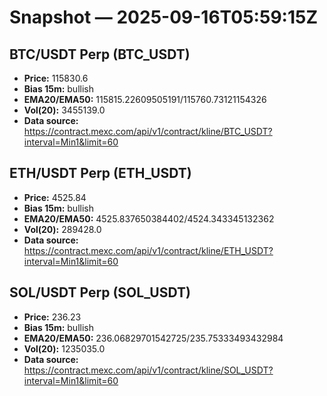 # Snapshot — 2025-09-16T05:59:15Z

## BTC/USDT Perp (BTC_USDT)
- **Price:** 115830.6
- **Bias 15m:** bullish
- **EMA20/EMA50:** 115815.22609505191/115760.73121154326
- **Vol(20):** 3455139.0
- **Data source:** https://contract.mexc.com/api/v1/contract/kline/BTC_USDT?interval=Min1&limit=60

## ETH/USDT Perp (ETH_USDT)
- **Price:** 4525.84
- **Bias 15m:** bullish
- **EMA20/EMA50:** 4525.837650384402/4524.343345132362
- **Vol(20):** 289428.0
- **Data source:** https://contract.mexc.com/api/v1/contract/kline/ETH_USDT?interval=Min1&limit=60

## SOL/USDT Perp (SOL_USDT)
- **Price:** 236.23
- **Bias 15m:** bullish
- **EMA20/EMA50:** 236.06829701542725/235.75333493432984
- **Vol(20):** 1235035.0
- **Data source:** https://contract.mexc.com/api/v1/contract/kline/SOL_USDT?interval=Min1&limit=60
